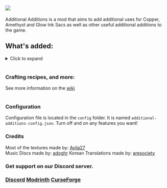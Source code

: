 # ![](https://i.imgur.com/PoIwJqg.png)
Additional Additions is a mod that aims to add additional uses for Copper, Amethyst and Glow Ink Sacs as well as other useful additional additions to the game.

## What's added:
<details>
  <summary>Click to expand</summary>
  

  ### Ropes
  Use them to climb upwards and downwards with ease.
  
  ![](https://i.imgur.com/pk9oOpM.png)
  
  ### Copper Patina
  Get it by scraping off the oxidation layer from copper. It is like redstone, but not redstone!
  
  ![](https://i.imgur.com/aKaYg6s.png)
  
  ### Wrench
  Rotate the blocks! You can put it into a Dispenser to rotate blocks automatically.
  
  ![](https://i.imgur.com/U8lCGJ4.png)
  
  ### Rose Gold
  A new alloy of Gold and Copper. Upgrade Golden items on a Smithing Table with a Copper Ingot to get those!
  
  ![](https://i.imgur.com/dpaNeRJ.png)
  
  ### Crossbow with Spyglass
  Zoom onto your target using Shift!
  
  ![](https://i.imgur.com/vY19BL0.png)
  
  ### Precision
  A new Crossbow enchantment, increasing it's accuracy.
  
  ### Speed
  A new Boots enchantment, making the player faster!
  
  ### Watering Can
  Water your crops to make them grow faster!
  
  ![](https://i.imgur.com/KfNjB2V.png)
  
  ### New Foods
  New Food Items, including Sweet Berry Pie, Fried Egg, and Honeyed Apple!
  
  ![](https://i.imgur.com/cXUpedX.png)

  ### Amethyst Lamp
  Doesn't light up the area, but prevents mob spawning in a radius of 8 blocks!

  ![](https://i.imgur.com/vL8bwek.png)

  ### Trident Shard
  Craft a Trident using them, dropped from Elder Guardians

  ![](https://i.imgur.com/PjSyqas.png)

  ### Glow Stick
  Throw them to light up the area

  ![](https://i.imgur.com/1Xti4Yj.png)

  ### Mysterious Bag
  Buy it from a Wandering Trader, open it and get random items!

  ![](https://i.imgur.com/cLzI3Yy.png)

  ### Gilded Netherite
  Upgrade your Netherite items with Golden ingots. Higher enchantability, and piglins won't attack you!

  ![](https://i.imgur.com/9qdg1Q8.png)

  ### New Potions
  Now you can craft Potion of Glow, and Potion of Haste!

  ### Depth Meter
  Measure your depth!

  ![](https://i.imgur.com/M3zggk8.png)

  ### Compostable Rotten Flesh
  Recycle it!
  
  ### Music Discs!
  Listen to 3 new music discs
  
  ### ...coming more!
  
</details>

<br>

### Crafting recipes, and more:
See more information on the [wiki](https://github.com/Dqu1J/additionaladditions/wiki)  
<br>
### Configuration
Configuration file is located in the `config` folder. It is named `additional-additions-config.json`.
Turn off and on any features you want!
### Credits
Most of the textures made by: [Avila27](https://www.curseforge.com/members/avila27/)  
Music Discs made by: [adoghr](https://www.youtube.com/channel/UCg39EifZ8wUEUZPWhGjslNg)
Korean Translations made by: [aresociety](https://github.com/aresociety)
<br>
### Get support on our Discord server.
### [Discord](https://discord.com/invite/g5a7ZA62t3) [Modrinth](https://modrinth.com/mod/addadd) [CurseForge](https://www.curseforge.com/minecraft/mc-mods/additional-additions)
